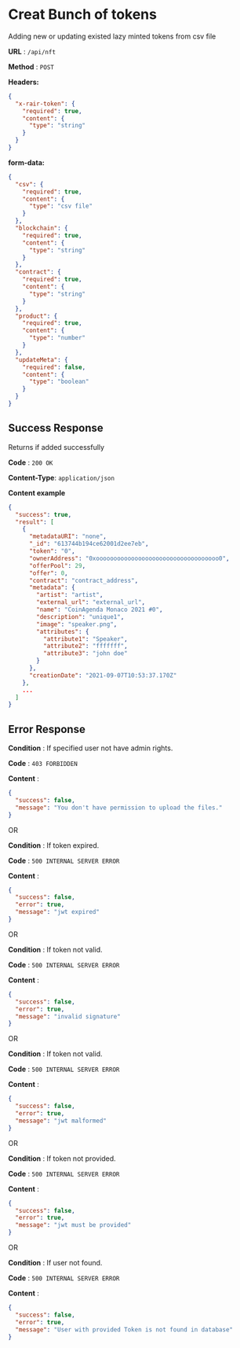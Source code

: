 # Creat Bunch of tokens

Adding new or updating existed lazy minted tokens from csv file

**URL** : `/api/nft`

**Method** : `POST`

**Headers:**

```json
{
  "x-rair-token": {
    "required": true,
    "content": {
      "type": "string"
    }
  }
}
```

**form-data:**

```json
{
  "csv": {
    "required": true,
    "content": {
      "type": "csv file"
    }
  },
  "blockchain": {
    "required": true,
    "content": {
      "type": "string"
    }
  },
  "contract": {
    "required": true,
    "content": {
      "type": "string"
    }
  },
  "product": {
    "required": true,
    "content": {
      "type": "number"
    }
  },
  "updateMeta": {
    "required": false,
    "content": {
      "type": "boolean"
    }
  }
}
```

## Success Response

Returns if added successfully

**Code** : `200 OK`

**Content-Type**: `application/json`

**Content example**

```json
{
  "success": true,
  "result": [
    {
      "metadataURI": "none",
      "_id": "613744b194ce62001d2ee7eb",
      "token": "0",
      "ownerAddress": "0xooooooooooooooooooooooooooooooooooo0",
      "offerPool": 29,
      "offer": 0,
      "contract": "contract_address",
      "metadata": {
        "artist": "artist",
        "external_url": "external_url",
        "name": "CoinAgenda Monaco 2021 #0",
        "description": "unique1",
        "image": "speaker.png",
        "attributes": {
          "attribute1": "Speaker",
          "attribute2": "fffffff",
          "attribute3": "john doe"
        }
      },
      "creationDate": "2021-09-07T10:53:37.170Z"
    },
    ...
  ]
}
```

## Error Response

**Condition** : If specified user not have admin rights.

**Code** : `403 FORBIDDEN`

**Content** :

```json
{
  "success": false,
  "message": "You don't have permission to upload the files."
}
```

OR

**Condition** : If token expired.

**Code** : `500 INTERNAL SERVER ERROR`

**Content** :

```json
{
  "success": false,
  "error": true,
  "message": "jwt expired"
}
```

OR

**Condition** : If token not valid.

**Code** : `500 INTERNAL SERVER ERROR`

**Content** :

```json
{
  "success": false,
  "error": true,
  "message": "invalid signature"
}
```

OR

**Condition** : If token not valid.

**Code** : `500 INTERNAL SERVER ERROR`

**Content** :

```json
{
  "success": false,
  "error": true,
  "message": "jwt malformed"
}
```

OR

**Condition** : If token not provided.

**Code** : `500 INTERNAL SERVER ERROR`

**Content** :

```json
{
  "success": false,
  "error": true,
  "message": "jwt must be provided"
}
```

OR

**Condition** : If user not found.

**Code** : `500 INTERNAL SERVER ERROR`

**Content** :

```json
{
  "success": false,
  "error": true,
  "message": "User with provided Token is not found in database"
}
```
